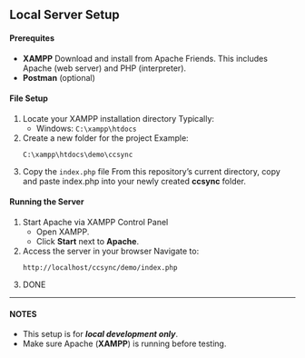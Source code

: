 ## Local Server Setup

#### Prerequites


- **XAMPP** Download and install from Apache Friends. This includes Apache (web server) and PHP (interpreter).
- **Postman** (optional)

#### File Setup

1. Locate your XAMPP installation directory Typically:
   - Windows: `C:\xampp\htdocs` 
2. Create a new folder for the project Example:
    ```
    C:\xampp\htdocs\demo\ccsync
    ```
3. Copy the `index.php` file From this repository’s current directory, copy and paste index.php into your newly created **ccsync** folder.

#### Running the Server

1. Start Apache via XAMPP Control Panel
    - Open XAMPP.
    - Click **Start** next to **Apache**.
2. Access the server in your browser Navigate to:
    ```
    http://localhost/ccsync/demo/index.php
    ```
3. DONE

---

#### NOTES

- This setup is for ***local development only***.
- Make sure Apache (**XAMPP**) is running before testing.